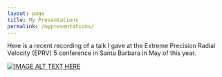 ```yaml
---
layout: page
title: My Presentations
permalink: /mypresentations/
---
```



Here is a recent recording of a talk I gave at the Extreme Precision Radial Velocity (EPRV) 5 conference in Santa Barbara in May of this year.


[![IMAGE ALT TEXT HERE](../Images/2136_JWST.jpeg)](https://www.youtube.com/watch?v=P5C0HTQ7u4o&list=PLq42jMolsTGAtRPLYiEM7qoWsqNFm5LED&index=60)
